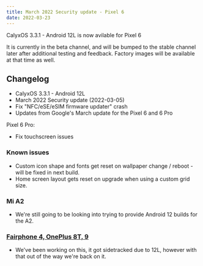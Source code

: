 ```yaml
---
title: March 2022 Security update - Pixel 6
date: 2022-03-23
---
```


CalyxOS 3.3.1 - Android 12L is now avilable for Pixel 6

It is currently in the beta channel, and will be bumped to the stable channel later after additional testing and feedback. Factory images will be available at that time as well.

## Changelog
* CalyxOS 3.3.1 - Android 12L
* March 2022 Security update (2022-03-05)
* Fix "NFC/eSE/eSIM firmware updater" crash
* Updates from Google's March update for the Pixel 6 and 6 Pro

Pixel 6 Pro:
* Fix touchscreen issues

### Known issues
* Custom icon shape and fonts get reset on wallpaper change / reboot - will be fixed in next build.
* Home screen layout gets reset on upgrade when using a custom grid size.

### Mi A2
* We're still going to be looking into trying to provide Android 12 builds for the A2.

### [Fairphone 4, OnePlus 8T, 9](https://calyxos.org/news/2022/02/25/device-support/)
* We've been working on this, it got sidetracked due to 12L, however with that out of the way we're back on it.
